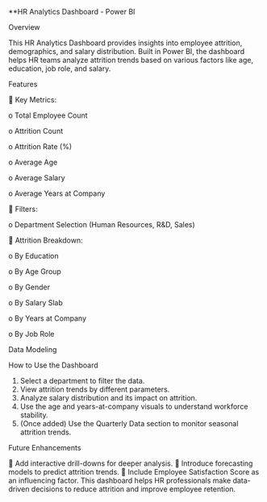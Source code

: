 **HR Analytics Dashboard - Power BI

Overview 

This HR Analytics Dashboard provides insights into employee attrition, demographics, and 
salary distribution. Built in Power BI, the dashboard helps HR teams analyze attrition trends 
based on various factors like age, education, job role, and salary. 

Features 

 Key Metrics:

o Total Employee Count

o Attrition Count 

o Attrition Rate (%)

o Average Age 

o Average Salary 

o Average Years at Company 

 Filters:

o Department Selection (Human Resources, R&D, Sales) 

 Attrition Breakdown:

o By Education

o By Age Group 

o By Gender

o By Salary Slab 

o By Years at Company 

o By Job Role 

Data Modeling 


How to Use the Dashboard 

1. Select a department to filter the data. 
2. View attrition trends by different parameters. 
3. Analyze salary distribution and its impact on attrition. 
4. Use the age and years-at-company visuals to understand workforce stability. 
5. (Once added) Use the Quarterly Data section to monitor seasonal attrition trends.

   
Future Enhancements 


 Add interactive drill-downs for deeper analysis. 
 Introduce forecasting models to predict attrition trends. 
 Include Employee Satisfaction Score as an influencing factor. 
This dashboard helps HR professionals make data-driven decisions to reduce attrition and 
improve employee retention.
